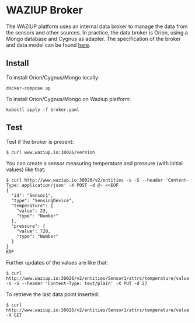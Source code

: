 
WAZIUP Broker
=============

The WAZIUP platform uses an internal data broker to manage the data from the sensors and other sources.
In practice, the data broker is Orion, using a Mongo database and Cygnus as adapter.
The specification of the broker and data model can be found [here](broker_spec.md).

Install
-------

To install Orion/Cygnus/Mongo locally:
```
docker-compose up
```

To install Orion/Cygnus/Mongo on Waziup platform:

```
kubectl apply -f broker.yaml
```

Test
----

Test if the broker is present:
```
$ curl www.waziup.io:30026/version
```

You can create a sensor measuring temperature and pressure (with initial values) like that:
```
$ curl http://www.waziup.io:30026/v2/entities -s -S --header 'Content-Type: application/json' -X POST -d @- <<EOF
{
  "id": "Sensor1",
  "type": "SensingDevice",
  "temperature": {
    "value": 23,
    "type": "Number"
  },
  "pressure": {
    "value": 720,
    "type": "Number"
  }
}
EOF
```

Further updates of the values are like that:
```
$ curl http://www.waziup.io:30026/v2/entities/Sensor1/attrs/temperature/value -s -S --header 'Content-Type: text/plain' -X PUT -d 27
```

To retrieve the last data point inserted:
```
$ curl http://www.waziup.io:30026/v2/entities/Sensor1/attrs/temperature/value -X GET
```
